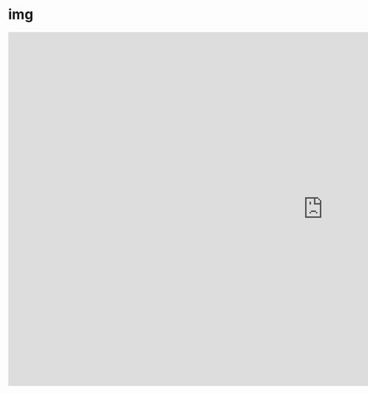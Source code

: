 # img

<iframe width="1280" height="720" src="https://www.youtube.com/embed/e86tCRDqu8c?list=PLPidIcmhqWuRgSDLDdn-NFK1e3Y8pLg7M" frameborder="0" allow="accelerometer; autoplay; encrypted-media; gyroscope; picture-in-picture" allowfullscreen></iframe>
